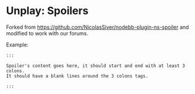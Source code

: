 # Unplay: Spoilers

Forked from https://github.com/NicolasSiver/nodebb-plugin-ns-spoiler and modified to work with our forums.

Example:

```
:::

Spoiler's content goes here, it should start and end with at least 3 colons.
It should have a blank lines around the 3 colons tags.

:::
```